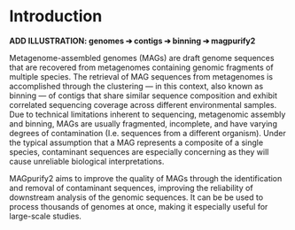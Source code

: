 # Introduction

**ADD ILLUSTRATION: genomes ➔ contigs ➔ binning ➔ magpurify2**

Metagenome-assembled genomes (MAGs) are draft genome sequences that are recovered from metagenomes containing genomic fragments of multiple species. The retrieval of MAG sequences from metagenomes is accomplished through the clustering — in this context, also known as binning — of contigs that share similar sequence composition and exhibit correlated sequencing coverage across different environmental samples. Due to technical limitations inherent to sequencing, metagenomic assembly and binning, MAGs are usually fragmented, incomplete, and have varying degrees of contamination (I.e. sequences from a different organism). Under the typical assumption that a MAG represents a composite of a single species, contaminant sequences are especially concerning as they will cause unreliable biological interpretations.

MAGpurify2 aims to improve the quality of MAGs through the identification and removal of contaminant sequences, improving the reliability of downstream analysis of the genomic sequences. It can be be used to process thousands of genomes at once, making it especially useful for large-scale studies.